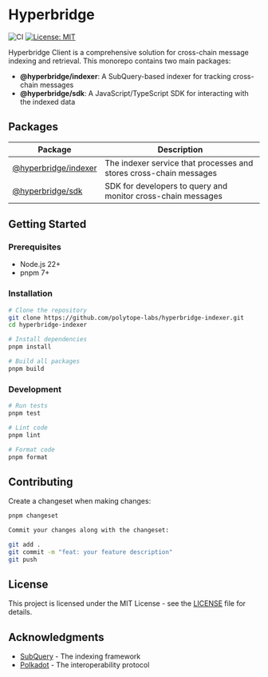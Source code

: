 # Hyperbridge

![CI](https://github.com/polytope-labs/hyperbridge-indexer/workflows/CI/badge.svg)
[![License: MIT](https://img.shields.io/badge/License-MIT-yellow.svg)](https://opensource.org/licenses/MIT)

Hyperbridge Client is a comprehensive solution for cross-chain message indexing and retrieval. This monorepo contains two main packages:

- **@hyperbridge/indexer**: A SubQuery-based indexer for tracking cross-chain messages
- **@hyperbridge/sdk**: A JavaScript/TypeScript SDK for interacting with the indexed data

## Packages

| Package                                    | Description                                                        |
| ------------------------------------------ | ------------------------------------------------------------------ |
| [@hyperbridge/indexer](./packages/indexer) | The indexer service that processes and stores cross-chain messages |
| [@hyperbridge/sdk](./packages/sdk)         | SDK for developers to query and monitor cross-chain messages       |

## Getting Started

### Prerequisites

- Node.js 22+
- pnpm 7+

### Installation

```bash
# Clone the repository
git clone https://github.com/polytope-labs/hyperbridge-indexer.git
cd hyperbridge-indexer

# Install dependencies
pnpm install

# Build all packages
pnpm build
```

### Development

```bash
# Run tests
pnpm test

# Lint code
pnpm lint

# Format code
pnpm format
```

## Contributing

Create a changeset when making changes:

```bash
pnpm changeset

Commit your changes along with the changeset:

git add .
git commit -m "feat: your feature description"
git push
```

## License
This project is licensed under the MIT License - see the [LICENSE](/LICENSE) file for details.

## Acknowledgments
- [SubQuery](https://subquery.network) - The indexing framework
- [Polkadot](https://polkadot.com) - The interoperability protocol
